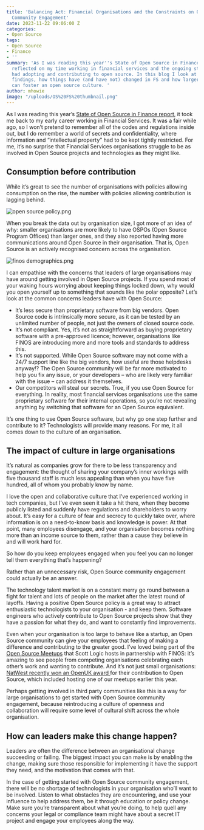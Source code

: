 ```yaml
---
title: 'Balancing Act: Financial Organisations and the Constraints on Open Source
  Community Engagement'
date: 2023-11-22 09:06:00 Z
categories:
- Open Source
tags:
- Open Source
- Finance
- ''
summary: 'As I was reading this year''s State of Open Source in Finance report, I
  reflected on my time working in financial services and the ongoing struggle they
  had adopting and contributing to open source. In this blog I look at the report''s
  findings, how things have (and have not) changed in FS and how larger organisations
  can foster an open source culture. '
author: mhowie
image: "/uploads/OS%20FS%20thumbnail.png"
---
```


As I was reading this year’s [State of Open Source in Finance report](https://www.finos.org/state-of-open-source-in-financial-services-2023), it took me back to my early career working in Financial Services. It was a fair while ago, so I won’t pretend to remember all of the codes and regulations inside out, but I do remember a world of secrets and confidentiality, where information and “intellectual property” had to be kept tightly restricted. For me, it’s no surprise that Financial Services organisations struggle to be as involved in Open Source projects and technologies as they might like.

## Consumption before contribution
While it’s great to see the number of organisations with policies allowing consumption on the rise, the number with policies allowing contribution is lagging behind. 


![open source policy.png](/uploads/open%20source%20policy.png)


When you break the data out by organisation size, I got more of an idea of why: smaller organisations are more likely to have OSPOs (Open Source Program Offices) than larger ones, and they also reported having more communications around Open Source in their organisation. That is, Open Source is an actively recognised concern across the organisation.


![finos demographics.png](/uploads/finos%20demographics.png)


I can empathise with the concerns that leaders of large organisations may have around getting involved in Open Source projects. If you spend most of your waking hours worrying about keeping things locked down, why would you open yourself up to something that sounds like the polar opposite? Let’s look at the common concerns leaders have with Open Source:

* It’s less secure than proprietary software from big vendors. Open Source code is intrinsically more secure, as it can be tested by an unlimited number of people, not just the owners of closed source code.
* It’s not compliant. Yes, it’s not as straightforward as buying proprietary software with a pre-approved licence; however, organisations like FINOS are introducing more and more tools and standards to address this.
* It’s not supported. While Open Source software may not come with a 24/7 support line like the big vendors, how useful are those helpdesks anyway!? The Open Source community will be far more motivated to help you fix any issue, or your developers – who are likely very familiar with the issue – can address it themselves.
* Our competitors will steal our secrets. True, if you use Open Source for everything. In reality, most financial services organisations use the same proprietary software for their internal operations, so you’re not revealing anything by switching that software for an Open Source equivalent.

It’s one thing to use Open Source software, but why go one step further and contribute to it? Technologists will provide many reasons. For me, it all comes down to the culture of an organisation.

## The impact of culture in large organisations
It’s natural as companies grow for there to be less transparency and engagement: the thought of sharing your company’s inner workings with five thousand staff is much less appealing than when you have five hundred, all of whom you probably know by name. 

I love the open and collaborative culture that I’ve experienced working in tech companies, but I’ve even seen it take a hit there, when they become publicly listed and suddenly have regulations and shareholders to worry about. It’s easy for a culture of fear and secrecy to quickly take over, where information is on a need-to-know basis and knowledge is power. At that point, many employees disengage, and your organisation becomes nothing more than an income source to them, rather than a cause they believe in and will work hard for.

So how do you keep employees engaged when you feel you can no longer tell them everything that’s happening?

Rather than an unnecessary risk, Open Source community engagement could actually be an answer. 

The technology talent market is on a constant merry go round between a fight for talent and lots of people on the market after the latest round of layoffs. Having a positive Open Source policy is a great way to attract enthusiastic technologists to your organisation - and keep them. Software engineers who actively contribute to Open Source projects show that they have a passion for what they do, and want to constantly find improvements.

Even when your organisation is too large to behave like a startup, an Open Source community can give your employees that feeling of making a difference and contributing to the greater good. I’ve loved being part of the [Open Source Meetups](https://www.meetup.com/pro/scott-logic/) that Scott Logic hosts in partnership with FINOS: it’s amazing to see people from competing organisations celebrating each other’s work and wanting to contribute. And it’s not just small organisations: [NatWest recently won an OpenUK award ](https://openuk.uk/awards/openuk-awards-2023-fourth-edition/)for their contribution to Open Source, which included hosting one of our meetups earlier this year.

Perhaps getting involved in third party communities like this is a way for large organisations to get started with Open Source community engagement, because reintroducing a culture of openness and collaboration will require some level of cultural shift across the whole organisation.

## How can leaders make this change happen?
Leaders are often the difference between an organisational change succeeding or failing. The biggest impact you can make is by enabling the change, making sure those responsible for implementing it have the support they need, and the motivation that comes with that. 

In the case of getting started with Open Source community engagement, there will be no shortage of technologists in your organisation who’ll want to be involved. Listen to what obstacles they are encountering, and use your influence to help address them, be it through education or policy change. Make sure you’re transparent about what you’re doing, to help quell any concerns your legal or compliance team might have about a secret IT project and engage your employees along the way.


